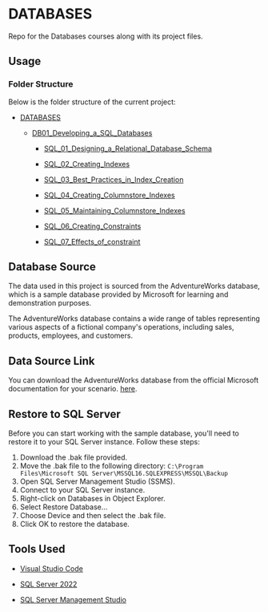 # DATABASES
Repo for the Databases courses along with its project files.

## Usage

### Folder Structure

Below is the folder structure of the current project:

- [DATABASES](/DATABASES)

  - [DB01_Developing_a_SQL_Databases](./DB01_Developing_a_SQL_Databases)

    - [SQL_01_Designing_a_Relational_Database_Schema](./DB01_Developing_a_SQL_Databases/SQL_01_Designing_a_Relational_Database_Schema)

    - [SQL_02_Creating_Indexes](./DB01_Developing_a_SQL_Databases/SQL_02_Creating_Indexes)

    - [SQL_03_Best_Practices_in_Index_Creation](./DB01_Developing_a_SQL_Databases/SQL_03_Best_Practices_in_Index_Creation)

    - [SQL_04_Creating_Columnstore_Indexes](./DB01_Developing_a_SQL_Databases/SQL_04_Creating_Columnstore_Indexes)

    - [SQL_05_Maintaining_Columnstore_Indexes](./DB01_Developing_a_SQL_Databases/SQL_05_Maintaining_Columnstore_Indexes)

    - [SQL_06_Creating_Constraints](./DB01_Developing_a_SQL_Databases/SQL_06_Creating_Constraints)

    - [SQL_07_Effects_of_constraint](./DB01_Developing_a_SQL_Databases/SQL_07_Effects_of_constraint)




## Database Source

The data used in this project is sourced from the AdventureWorks database, which is a sample database provided by Microsoft for learning and demonstration purposes. 

The AdventureWorks database contains a wide range of tables representing various aspects of a fictional company's operations, including sales, products, employees, and customers.

## Data Source Link

You can download the AdventureWorks database from the official Microsoft documentation for your scenario. [here](https://learn.microsoft.com/en-us/sql/samples/adventureworks-install-configure?view=sql-server-ver16&tabs=ssms).

## Restore to SQL Server

Before you can start working with the sample database, you'll need to restore it to your SQL Server instance. Follow these steps:

1. Download the .bak file provided.
2. Move the .bak file to the following directory: `C:\Program Files\Microsoft SQL Server\MSSQL16.SQLEXPRESS\MSSQL\Backup`
3. Open SQL Server Management Studio (SSMS).
4. Connect to your SQL Server instance.
5. Right-click on Databases in Object Explorer.
6. Select Restore Database...
7. Choose Device and then select the .bak file.
8. Click OK to restore the database.


## Tools Used

- [Visual Studio Code](https://code.visualstudio.com/)

- [SQL Server 2022](https://www.microsoft.com/en-us/sql-server/sql-server-downloads)

- [SQL Server Management Studio](https://docs.microsoft.com/en-us/sql/ssms/download-sql-server-management-studio-ssms)

